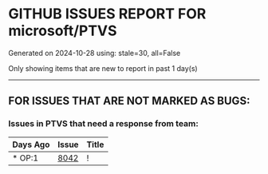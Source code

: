 
# GITHUB ISSUES REPORT FOR microsoft/PTVS


Generated on 2024-10-28 using: stale=30, all=False


Only showing items that are new to report in past 1 day(s)


---

## FOR ISSUES THAT ARE NOT MARKED AS BUGS:


### Issues in PTVS that need a response from team:

| Days Ago | Issue | Title |
| --- | --- | --- |
 | \* OP:1  |[8042](https://github.com/microsoft/PTVS/issues/8042 "!")  |! |




















